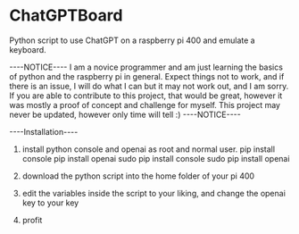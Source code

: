 # ChatGPTBoard
Python script to use ChatGPT on a raspberry pi 400 and emulate a keyboard.


----NOTICE----
I am a novice programmer and am just learning the basics of python and the raspberry pi in general. Expect things not to work, and if there is an issue, I will do what I can but it may not work out, and I am sorry. If you are able to contribute to this project, that would be great, however it was mostly a proof of concept and challenge for myself. This project may never be updated, however only time will tell :)
----NOTICE----




----Installation----

1. install python console and openai as root and normal user.
pip install console
pip install openai
sudo pip install console
sudo pip install openai

2. download the python script into the home folder of your pi 400
3. edit the variables inside the script to your liking, and change the openai key to your key
4. profit
